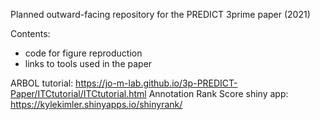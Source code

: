 Planned outward-facing repository for the PREDICT 3prime paper (2021)

Contents:
 - code for figure reproduction
 - links to tools used in the paper


ARBOL tutorial: https://jo-m-lab.github.io/3p-PREDICT-Paper/ITCtutorial/ITCtutorial.html
Annotation Rank Score shiny app: https://kylekimler.shinyapps.io/shinyrank/
